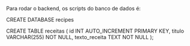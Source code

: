 Para rodar o backend, os scripts do banco de dados é:

CREATE DATABASE recipes

CREATE TABLE receitas (
    id INT AUTO_INCREMENT PRIMARY KEY,
    titulo VARCHAR(255) NOT NULL,
    texto_receita TEXT NOT NULL
);

